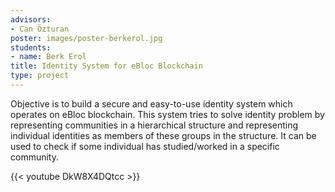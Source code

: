 ```yaml
---
advisors:
- Can Özturan
poster: images/poster-berkerol.jpg
students:
- name: Berk Erol
title: Identity System for eBloc Blockchain
type: project
---
```


Objective is to build a secure and easy-to-use identity system which operates on eBloc blockchain. This system tries to solve identity problem by representing communities in a hierarchical structure and representing individual identities as members of these groups in the structure. It can be used to check if some individual has studied/worked in a specific community.


{{< youtube DkW8X4DQtcc >}}